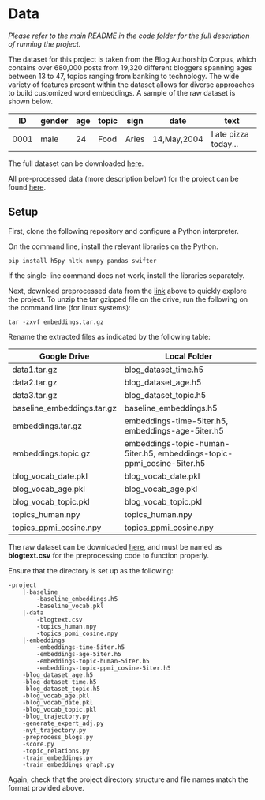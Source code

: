 # Data

*Please refer to the main README in the code folder for the full description of running the project.*

The dataset for this project is taken from the Blog Authorship Corpus, which contains over 680,000 posts from 19,320 different bloggers spanning ages between 13 to 47, topics ranging from banking to technology. The wide variety of features present within the dataset allows for diverse approaches to build customized word embeddings. A sample of the raw dataset is shown below.

|ID|gender|age|topic|sign|date|text|
|---|---|---|---|---|---|---|
|0001|male|24|Food|Aries|14,May,2004|I ate pizza today...|

The full dataset can be downloaded [here](https://www.kaggle.com/rtatman/blog-authorship-corpus).

All pre-processed data (more description below) for the project can be found [here](https://drive.google.com/open?id=1UM289agQDAwjwO30izEh7dTI428suyww).

## Setup
First, clone the following repository and configure a Python interpreter.

On the command line, install the relevant libraries on the Python.

`pip install h5py nltk numpy pandas swifter`

If the single-line command does not work, install the libraries separately.

Next, download preprocessed data from the [link](https://drive.google.com/open?id=1UM289agQDAwjwO30izEh7dTI428suyww) above to quickly explore the project. To unzip the tar gzipped file on the drive, run the following on the command line (for linux systems):

`tar -zxvf embeddings.tar.gz`

Rename the extracted files as indicated by the following table:

|Google Drive|Local Folder|
|---|---|
|data1.tar.gz|blog_dataset_time.h5|
|data2.tar.gz|blog_dataset_age.h5|
|data3.tar.gz|blog_dataset_topic.h5|
|baseline_embeddings.tar.gz|baseline_embeddings.h5|
|embeddings.tar.gz|embeddings-time-5iter.h5, embeddings-age-5iter.h5|
|embeddings.topic.gz|embeddings-topic-human-5iter.h5, embeddings-topic-ppmi_cosine-5iter.h5|
|blog_vocab_date.pkl|blog_vocab_date.pkl|
|blog_vocab_age.pkl|blog_vocab_age.pkl|
|blog_vocab_topic.pkl|blog_vocab_topic.pkl|
|topics_human.npy|topics_human.npy|
|topics_ppmi_cosine.npy|topics_ppmi_cosine.npy|

The raw dataset can be downloaded [here](https://www.kaggle.com/rtatman/blog-authorship-corpus), and must be named as **blogtext.csv** for the preprocessing code to function properly.

Ensure that the directory is set up as the following:
```
-project
    |-baseline
        -baseline_embeddings.h5
        -baseline_vocab.pkl
    |-data
        -blogtext.csv
        -topics_human.npy
        -topics_ppmi_cosine.npy
    |-embeddings
        -embeddings-time-5iter.h5
        -embeddings-age-5iter.h5
        -embeddings-topic-human-5iter.h5
        -embeddings-topic-ppmi_cosine-5iter.h5
    -blog_dataset_age.h5
    -blog_dataset_time.h5
    -blog_dataset_topic.h5
    -blog_vocab_age.pkl
    -blog_vocab_date.pkl
    -blog_vocab_topic.pkl
    -blog_trajectory.py
    -generate_expert_adj.py
    -nyt_trajectory.py
    -preprocess_blogs.py
    -score.py
    -topic_relations.py
    -train_embeddings.py
    -train_embeddings_graph.py
```

Again, check that the project directory structure and file names match the format provided above.
